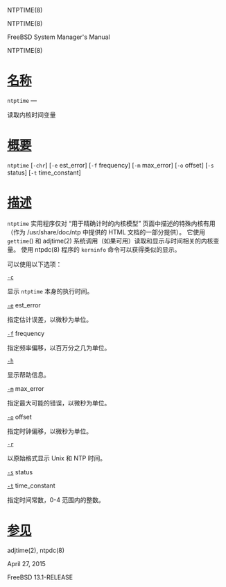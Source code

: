   NTPTIME(8)  

NTPTIME(8)

FreeBSD System Manager's Manual

NTPTIME(8)

[名称](#__u540D___u79F0_)
=======================

`ntptime` —

读取内核时间变量

[概要](#__u6982___u8981_)
=======================

`ntptime` \[`-chr`\] \[`-e` est\_error\] \[`-f` frequency\] \[`-m` max\_error\] \[`-o` offset\] \[`-s` status\] \[`-t` time\_constant\]

[描述](#__u63CF___u8FF0_)
=======================

`ntptime` 实用程序仅对 “用于精确计时的内核模型” 页面中描述的特殊内核有用（作为 /usr/share/doc/ntp 中提供的 HTML 文档的一部分提供）。 它使用 `gettime`() 和 adjtime(2) 系统调用（如果可用）读取和显示与时间相关的内核变量。 使用 ntpdc(8) 程序的 `kerninfo` 命令可以获得类似的显示。

可以使用以下选项：

[`-c`](#c)

显示 `ntptime` 本身的执行时间。

[`-e`](#e) est\_error

指定估计误差，以微秒为单位。

[`-f`](#f) frequency

指定频率偏移，以百万分之几为单位。

[`-h`](#h)

显示帮助信息。

[`-m`](#m) max\_error

指定最大可能的错误，以微秒为单位。

[`-o`](#o) offset

指定时钟偏移，以微秒为单位。

[`-r`](#r)

以原始格式显示 Unix 和 NTP 时间。

[`-s`](#s) status

[`-t`](#t) time\_constant

指定时间常数，0-4 范围内的整数。

[参见](#__u53C2___u89C1_)
=======================

adjtime(2), ntpdc(8)

April 27, 2015

FreeBSD 13.1-RELEASE